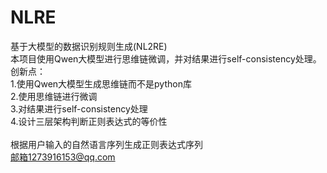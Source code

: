 # NLRE
基于大模型的数据识别规则生成(NL2RE)<br>
本项目使用Qwen大模型进行思维链微调，并对结果进行self-consistency处理。<br>
创新点：<br>
1.使用Qwen大模型生成思维链而不是python库<br>
2.使用思维链进行微调<br>
3.对结果进行self-consistency处理<br>
4.设计三层架构判断正则表达式的等价性<br>
<br>
根据用户输入的自然语言序列生成正则表达式序列<br>
邮箱1273916153@qq.com
